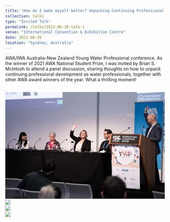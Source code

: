 ```yaml
---
title: "How do I make myself better? Unpacking Continuing Professional Development Outcomes and Approaches for Water Professionals"
collection: talks
type: "Invited Talk"
permalink: /talks/2022-06-30-talk-1
venue: "International Convention & Exhibition Centre"
date: 2022-06-30
location: "Syndney, Australia"
---
```


AWA/IWA Australia-New Zealand Young Water Professional conference. As the winner of 2021 AWA National Student Prize, I was invited by Brian S. McIntosh to attend a panel discussion, sharing thoughts on how to unpack continuing professional development as water professionals, together with other AWA award winners of the year. What a thrilling moment!

<br/><img src='/images/20220630talk.jpg'>
<br/><img src='/images/20220630talk-2.jpg'>
<br/><img src='/images/20220630talk-3.jpg'>
<br/><img src='/images/20220630talk-4.jpg'>


